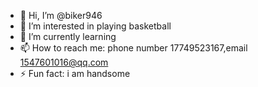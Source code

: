 - 👋 Hi, I’m @biker946
- 👀 I’m interested in playing basketball
- 🌱 I’m currently learning 
- 📫 How to reach me: phone number 17749523167,email 1547601016@qq.com
- ⚡ Fun fact: i am handsome

<!---
biker946/biker946 is a ✨ special ✨ repository because its `README.md` (this file) appears on your GitHub profile.
You can click the Preview link to take a look at your changes.
--->
